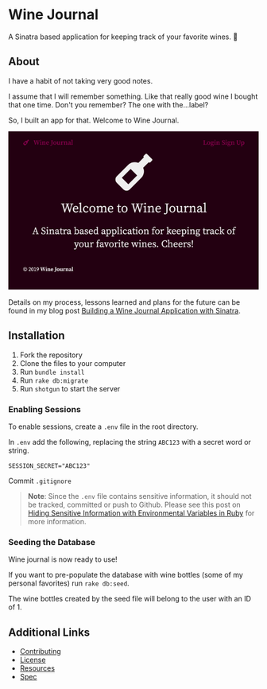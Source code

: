 # Wine Journal

A Sinatra based application for keeping track of your favorite wines. 🍷

## About

I have a habit of not taking very good notes.

I assume that I will remember something. Like that really good wine I bought that one time. Don't you remember? The one with the...label?

So, I built an app for that. Welcome to Wine Journal.

![Screenshot of Wine Journal welcome page](/public/images/wine-journal-homepage.png)

Details on my process, lessons learned and plans for the future can be found in my blog post [Building a Wine Journal Application with Sinatra](https://shannoncrabill.com/blog/sinatra-crud-application/).

## Installation

1. Fork the repository
1. Clone the files to your computer
1. Run `bundle install`
1. Run `rake db:migrate`
1. Run `shotgun` to start the server

### Enabling Sessions

To enable sessions, create a `.env` file in the root directory.

In `.env` add the following, replacing the string `ABC123` with a secret word or string.

```
SESSION_SECRET="ABC123"
```
Commit `.gitignore`

> **Note**: Since the `.env` file contains sensitive information, it should not be tracked, committed or push to Github. Please see this post on [Hiding Sensitive Information with Environmental Variables in Ruby](https://shannoncrabill.com/blog/hiding-sensitive-information-with-environmental-variables-in-ruby/) for more information.

### Seeding the Database

Wine journal is now ready to use!

If you want to pre-populate the database with wine bottles (some of my personal favorites) run `rake db:seed`.

The wine bottles created by the seed file will belong to the user with an ID of 1.

## Additional Links

- [Contributing](CONTRIBUTING.md)
- [License](LICENSE.md)
- [Resources](RESOURCES.md)
- [Spec](spec.md)
